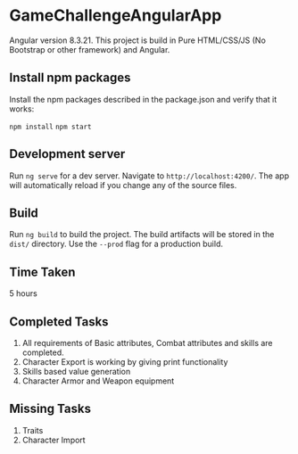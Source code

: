 # GameChallengeAngularApp

Angular version 8.3.21. This project is build in Pure HTML/CSS/JS (No Bootstrap or other framework) and Angular.

## Install npm packages
Install the npm packages described in the package.json and verify that it works:

`npm install`
`npm start`

## Development server

Run `ng serve` for a dev server. Navigate to `http://localhost:4200/`. The app will automatically reload if you change any of the source files.

## Build

Run `ng build` to build the project. The build artifacts will be stored in the `dist/` directory. Use the `--prod` flag for a production build.

## Time Taken

5 hours

## Completed Tasks

1. All requirements of Basic attributes, Combat attributes and skills are completed.
2. Character Export is working by giving print functionality
3. Skills based value generation
4. Character Armor and Weapon equipment

## Missing Tasks

1. Traits
2. Character Import